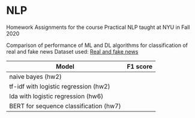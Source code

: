 # NLP
Homework Assignments for the course Practical NLP taught at NYU in Fall 2020

Comparison of performance of ML and DL algorithms for classification of real and fake news
Dataset used: [Real and fake news](https://www.kaggle.com/clmentbisaillon/fake-and-real-news-dataset)

| Model | F1 score | 
|------------------------------|-------------|
|naive bayes (hw2)| 
|tf-idf with logistic regression (hw2)| 
|lda with logistic regression (hw6)| 
|BERT for sequence classification (hw7)| 
